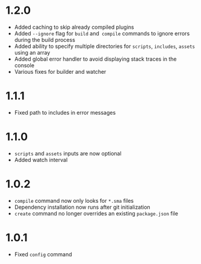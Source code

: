 # 1.2.0
- Added caching to skip already compiled plugins
- Added `--ignore` flag for `build` and` compile` commands to ignore errors during the build process
- Added ability to specify multiple directories for `scripts`, `includes`, `assets` using an array
- Added global error handler to avoid displaying stack traces in the console
- Various fixes for builder and watcher

# 1.1.1
- Fixed path to includes in error messages

# 1.1.0
- `scripts` and `assets` inputs are now optional
- Added watch interval

# 1.0.2
- `compile` command now only looks for `*.sma` files
- Dependency installation now runs after git initialization
- `create` command no longer overrides an existing `package.json` file

# 1.0.1
- Fixed `config` command
